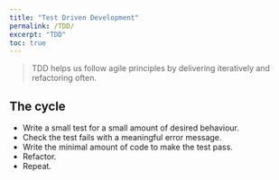```yaml
---
title: "Test Driven Development"
permalink: /TDD/
excerpt: "TDD"
toc: true
---
```


> TDD helps us follow agile principles by delivering iteratively and refactoring often.

## The cycle

- Write a small test for a small amount of desired behaviour.
- Check the test fails with a meaningful error message.
- Write the minimal amount of code to make the test pass.
- Refactor.
- Repeat.